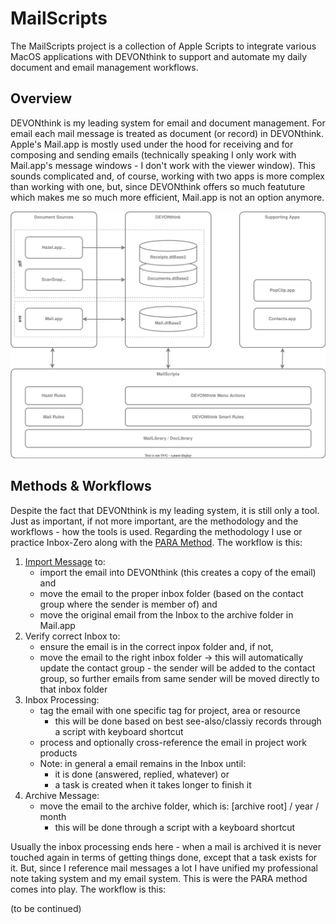 # MailScripts

The MailScripts project is a collection of Apple Scripts to integrate various MacOS applications with DEVONthink to support and automate my daily document and email management workflows.

## Overview

DEVONthink is my leading system for email and document management. For email each mail message is treated as document (or record) in DEVONthink. Apple's Mail.app is mostly used under the hood for receiving and for composing and sending emails (technically speaking I only work with Mail.app's message windows - I don't work with the viewer window). This sounds complicated and, of course, working with two apps is more complex than working with one, but, since DEVONthink offers so much featuture which makes me so much more efficient, Mail.app is not an option anymore.

![](Docs/architecture.drawio.svg)

## Methods & Workflows

Despite the fact that DEVONthink is my leading system, it is still only a tool. Just as important, if not more important, are the methodology and the workflows - how the tools is used. Regarding the methodology I use or practice Inbox-Zero along with the [PARA Method]. The workflow is this:

1. [Import Message](Docs/import-email-workflow.md) to:
	- import the email into DEVONthink (this creates a copy of the email) and
	- move the email to the proper inbox folder (based on the contact group where the sender is member of) and
	- move the original email from the Inbox to the archive folder in Mail.app
2. Verify correct Inbox to:
	- ensure the email is in the correct inpox folder and, if not,
	- move the email to the right inbox folder -> this will automatically update the contact group - the sender will be added to the contact group, so further emails from same sender will be moved directly to that inbox folder
3. Inbox Processing: 
	- tag the email with one specific tag for project, area or resource
		- this will be done based on best see-also/classiy records through a script with keyboard shortcut
	- process and optionally cross-reference the email in project work products 
	- Note: in general a email remains in the Inbox until:
		- it is done (answered, replied, whatever) or 
		- a task is created when it takes longer to finish it 
4. Archive Message:
	- move the email to the archive folder, which is: [archive root] / year / month
		- this will be done through a script with a keyboard shortcut

Usually the inbox processing ends here - when a mail is archived it is never touched again in terms of getting things done, except that a task exists for it. But, since I reference mail messages a lot I have unified my professional note taking system and my email system. This is were the PARA method comes into play. The workflow is this:

(to be continued)

[PARA Method]: https://fortelabs.com/blog/para/